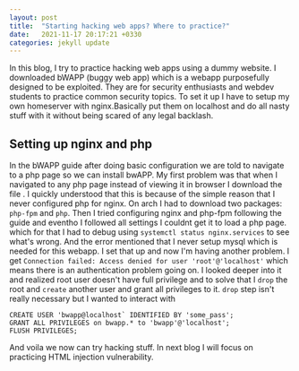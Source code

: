 ```yaml
---
layout: post
title:  "Starting hacking web apps? Where to practice?"
date:   2021-11-17 20:17:21 +0330
categories: jekyll update
---
```

In this blog, I try to practice hacking web apps using a dummy website. I downloaded bWAPP (buggy web app) which is a webapp purposefully designed to be exploited. They are for security enthusiasts and webdev students to practice common security topics. To set it up I have to setup my own homeserver with nginx.Basically put them on localhost and do all nasty stuff with it without being scared of any legal backlash.

## Setting up nginx and php

In the bWAPP guide after doing basic configuration we are told to navigate to a php page so we can install bwAPP. My first problem was that when I navigated to any php page instead of viewing it in browser I download the file . I quickly understood that this is because of the simple reason that I never configured php for nginx. On arch I had to download two packages: `php-fpm` and `php`. 
Then I tried configuring nginx and php-fpm following the guide and eventho I followed all settings I couldnt get it to load a php page. which for that I had to debug using `systemctl status nginx.services` to see what's wrong. And the error mentioned that I never setup mysql which is needed for this webapp. I set that up and now I'm having another problem. I get ```Connection failed: Access denied for user 'root'@'localhost'``` which means there is an authentication problem going on. I looked deeper into it and realized root user doesn't have full privilege and to solve that I `drop` the root and `create` another user and grant all privileges to it. `drop` step isn't really necessary but I wanted to interact with
```
CREATE USER 'bwapp@localhost` IDENTIFIED BY 'some_pass';
GRANT ALL PRIVILEGES on bwapp.* to 'bwapp'@'localhost';
FLUSH PRIVILEGES;
```
And voila we now can try hacking stuff.
In next blog I will focus on practicing HTML injection vulnerability.